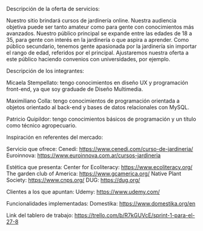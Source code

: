 Descripción de la oferta de servicios:

Nuestro sitio brindará cursos de jardinería online.
Nuestra audiencia objetiva puede ser tanto amateur como para gente con conocimientos más avanzados. 
Nuestro público principal se expande entre las edades de 18 a 35, para gente con interés en la jardinería o que aspira a aprender.
Como público secundario, tenemos gente apasionada por la jardinería sin importar el rango de edad, referidos por el principal.
Ajustaremos nuestra oferta a este público haciendo convenios con universidades, por ejemplo.

Descripción de los integrantes:

Micaela Stempellato: tengo conocimientos en diseño UX y programación front-end, ya que soy graduade de Diseño Multimedia.

Maximiliano Colla: tengo conocimientos de programación orientada a objetos orientado al back-end y bases de datos relacionales con MySQL.

Patricio Quipildor: tengo conocimientos básicos de programación y un título como técnico agropecuario.


Inspiración en referentes del mercado:

Servicio que ofrece: 
    Cenedi: https://www.cenedi.com/curso-de-jardineria/
    Euroinnova: https://www.euroinnova.com.ar/cursos-jardineria

Estética que presenta:
    Center for Ecoliteracy: https://www.ecoliteracy.org/
    The garden club of America: https://www.gcamerica.org/
    Native Plant Society: https://www.cnps.org/
    DUG: https://dug.org/

Clientes a los que apuntan: 
    Udemy: https://www.udemy.com/

Funcionalidades implementadas:
    Domestika: https://www.domestika.org/en
    

Link del tablero de trabajo: https://trello.com/b/R7kGUVcE/sprint-1-para-el-27-8 
